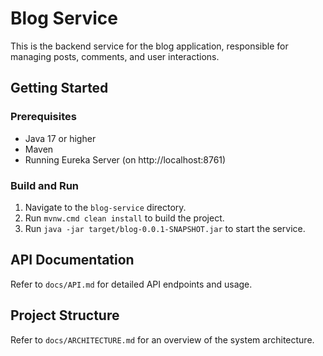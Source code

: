 # Blog Service

This is the backend service for the blog application, responsible for managing posts, comments, and user interactions.

## Getting Started

### Prerequisites
- Java 17 or higher
- Maven
- Running Eureka Server (on http://localhost:8761)

### Build and Run
1. Navigate to the `blog-service` directory.
2. Run `mvnw.cmd clean install` to build the project.
3. Run `java -jar target/blog-0.0.1-SNAPSHOT.jar` to start the service.

## API Documentation
Refer to `docs/API.md` for detailed API endpoints and usage.

## Project Structure
Refer to `docs/ARCHITECTURE.md` for an overview of the system architecture.
